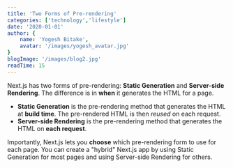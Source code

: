 ```yaml
---
title: 'Two Forms of Pre-rendering'
categories: ['technology','lifestyle']
date: '2020-01-01'
author: {
    name: 'Yogesh Bitake',
    avatar: '/images/yogesh_avatar.jpg'
}
blogImage: '/images/blog2.jpg'
readTime: 15
---
```


Next.js has two forms of pre-rendering: **Static Generation** and **Server-side Rendering**. The difference is in **when** it generates the HTML for a page.

- **Static Generation** is the pre-rendering method that generates the HTML at **build time**. The pre-rendered HTML is then _reused_ on each request.
- **Server-side Rendering** is the pre-rendering method that generates the HTML on **each request**.

Importantly, Next.js lets you **choose** which pre-rendering form to use for each page. You can create a "hybrid" Next.js app by using Static Generation for most pages and using Server-side Rendering for others.